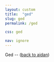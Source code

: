 ```yaml
---
layout: custom
title:  "ged"
slug: ged
permalink: /ged

css: ged

nav: ignore
---
```


<div class="name">Ged <span>-- (<a href="info.html">back to aidan</a>)</span></div>

<div class="ged-wrap random">
  <img src="{{ site.baseurl }}/assets/img/ged/ged-1.jpg" alt="" title="">
  <img src="{{ site.baseurl }}/assets/img/ged/ged-3.jpg" alt="" title="">
  <img src="{{ site.baseurl }}/assets/img/ged/ged-4.jpg" alt="" title="">
  <img src="{{ site.baseurl }}/assets/img/ged/ged-5.jpg" alt="" title="">
  <img src="{{ site.baseurl }}/assets/img/ged/ged-6.jpg" alt="" title="">
  <img src="{{ site.baseurl }}/assets/img/ged/ged-7.jpg" alt="" title="">
  <img src="{{ site.baseurl }}/assets/img/ged/ged-8.jpg" alt="" title="">
  <img src="{{ site.baseurl }}/assets/img/ged/ged-9.jpg" alt="" title="">
  <img src="{{ site.baseurl }}/assets/img/ged/ged-10.jpg" alt="" title="">
  <img src="{{ site.baseurl }}/assets/img/ged/ged-11.jpg" alt="" title="">
  <img src="{{ site.baseurl }}/assets/img/ged/ged-12.jpg" alt="" title="">
  <img src="{{ site.baseurl }}/assets/img/ged/ged-13.jpg" alt="" title="">
  <img src="{{ site.baseurl }}/assets/img/ged/ged-14.jpg" alt="" title="">
  <img src="{{ site.baseurl }}/assets/img/ged/ged-15.jpg" alt="" title="">
  <img src="{{ site.baseurl }}/assets/img/ged/ged-16.jpg" alt="" title="">
  <img src="{{ site.baseurl }}/assets/img/ged/ged-17.jpg" alt="" title="">
  <img src="{{ site.baseurl }}/assets/img/ged/ged-18.jpg" alt="" title="">
  <img src="{{ site.baseurl }}/assets/img/ged/ged-19.jpg" alt="" title="">
  <img src="{{ site.baseurl }}/assets/img/ged/ged-20.jpg" alt="" title="">
</div>